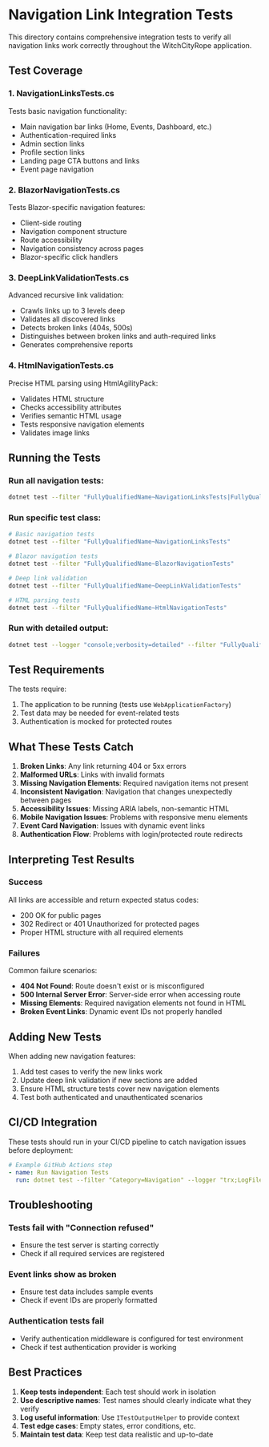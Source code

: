 # Navigation Link Integration Tests

This directory contains comprehensive integration tests to verify all navigation links work correctly throughout the WitchCityRope application.

## Test Coverage

### 1. NavigationLinksTests.cs
Tests basic navigation functionality:
- Main navigation bar links (Home, Events, Dashboard, etc.)
- Authentication-required links
- Admin section links
- Profile section links
- Landing page CTA buttons and links
- Event page navigation

### 2. BlazorNavigationTests.cs
Tests Blazor-specific navigation features:
- Client-side routing
- Navigation component structure
- Route accessibility
- Navigation consistency across pages
- Blazor-specific click handlers

### 3. DeepLinkValidationTests.cs
Advanced recursive link validation:
- Crawls links up to 3 levels deep
- Validates all discovered links
- Detects broken links (404s, 500s)
- Distinguishes between broken links and auth-required links
- Generates comprehensive reports

### 4. HtmlNavigationTests.cs
Precise HTML parsing using HtmlAgilityPack:
- Validates HTML structure
- Checks accessibility attributes
- Verifies semantic HTML usage
- Tests responsive navigation elements
- Validates image links

## Running the Tests

### Run all navigation tests:
```bash
dotnet test --filter "FullyQualifiedName~NavigationLinksTests|FullyQualifiedName~BlazorNavigationTests|FullyQualifiedName~DeepLinkValidationTests|FullyQualifiedName~HtmlNavigationTests"
```

### Run specific test class:
```bash
# Basic navigation tests
dotnet test --filter "FullyQualifiedName~NavigationLinksTests"

# Blazor navigation tests
dotnet test --filter "FullyQualifiedName~BlazorNavigationTests"

# Deep link validation
dotnet test --filter "FullyQualifiedName~DeepLinkValidationTests"

# HTML parsing tests
dotnet test --filter "FullyQualifiedName~HtmlNavigationTests"
```

### Run with detailed output:
```bash
dotnet test --logger "console;verbosity=detailed" --filter "FullyQualifiedName~NavigationTests"
```

## Test Requirements

The tests require:
1. The application to be running (tests use `WebApplicationFactory`)
2. Test data may be needed for event-related tests
3. Authentication is mocked for protected routes

## What These Tests Catch

1. **Broken Links**: Any link returning 404 or 5xx errors
2. **Malformed URLs**: Links with invalid formats
3. **Missing Navigation Elements**: Required navigation items not present
4. **Inconsistent Navigation**: Navigation that changes unexpectedly between pages
5. **Accessibility Issues**: Missing ARIA labels, non-semantic HTML
6. **Mobile Navigation Issues**: Problems with responsive menu elements
7. **Event Card Navigation**: Issues with dynamic event links
8. **Authentication Flow**: Problems with login/protected route redirects

## Interpreting Test Results

### Success
All links are accessible and return expected status codes:
- 200 OK for public pages
- 302 Redirect or 401 Unauthorized for protected pages
- Proper HTML structure with all required elements

### Failures
Common failure scenarios:
- **404 Not Found**: Route doesn't exist or is misconfigured
- **500 Internal Server Error**: Server-side error when accessing route
- **Missing Elements**: Required navigation elements not found in HTML
- **Broken Event Links**: Dynamic event IDs not properly handled

## Adding New Tests

When adding new navigation features:
1. Add test cases to verify the new links work
2. Update deep link validation if new sections are added
3. Ensure HTML structure tests cover new navigation elements
4. Test both authenticated and unauthenticated scenarios

## CI/CD Integration

These tests should run in your CI/CD pipeline to catch navigation issues before deployment:

```yaml
# Example GitHub Actions step
- name: Run Navigation Tests
  run: dotnet test --filter "Category=Navigation" --logger "trx;LogFileName=navigation-tests.trx"
```

## Troubleshooting

### Tests fail with "Connection refused"
- Ensure the test server is starting correctly
- Check if all required services are registered

### Event links show as broken
- Ensure test data includes sample events
- Check if event IDs are properly formatted

### Authentication tests fail
- Verify authentication middleware is configured for test environment
- Check if test authentication provider is working

## Best Practices

1. **Keep tests independent**: Each test should work in isolation
2. **Use descriptive names**: Test names should clearly indicate what they verify
3. **Log useful information**: Use `ITestOutputHelper` to provide context
4. **Test edge cases**: Empty states, error conditions, etc.
5. **Maintain test data**: Keep test data realistic and up-to-date